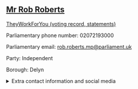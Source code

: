 ## <a href="https://members.parliament.uk/member/4810/contact">Mr Rob Roberts</a>

<a href="https://www.theyworkforyou.com/mp/25852/rob_roberts/delyn">TheyWorkForYou (voting record, statements)</a> 

Parliamentary phone number: 02072193000 

Parliamentary email: rob.roberts.mp@parliament.uk 

Party: Independent 

Borough: Delyn 

<details><summary>Extra contact information and social media</summary> 
<li>Website:</li>
<li>Twitter:</li>
<li>Constituency office phone number:</li>
<li>Constituency office email:</li>
<li>Facebook:</li>
<li>Instagram:</li>
<li>Youtube:</li>
<li>Linkedin:</li>
<li>Government department phone number:</li>
<li>Government department email:</li>
<li>Threads:</li>
<li>Party office phone number:</li>
<li>Party office email:</li>
<li>Tiktok:</li>
</details>